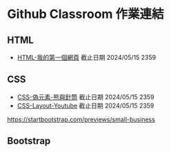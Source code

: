 # Github Classroom 作業連結

## HTML

- [HTML-我的第一個網頁](https://classroom.github.com/a/-OB-pYSa) 截止日期 2024/05/15 2359

## CSS

- [CSS-偽元素-熊與針筒](https://classroom.github.com/a/DQ9NEzSy) 截止日期 2024/05/15 2359
- [CSS-Layout-Youtube](https://classroom.github.com/a/unjBd4ac) 截止日期 2024/05/15 2359

https://startbootstrap.com/previews/small-business

## Bootstrap
